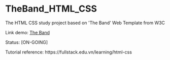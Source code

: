 <h1> TheBand_HTML_CSS </h1>

<p>The HTML CSS study project based on 'The Band' Web Template from W3C</p>
<p>Link demo: <a href="https://www.w3schools.com/w3css/tryw3css_templates_band.htm#">The Band</a></p>
<p>Status: [ON-GOING]</p>
<p>Tutorial reference: https://fullstack.edu.vn/learning/html-css</p>

